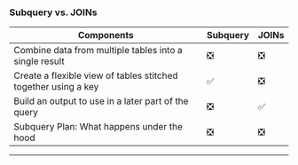 ### Subquery vs. JOINs 
| **Components** | **Subquery** | **JOINs**
|--|--| --| 
Combine data from multiple tables into a single result |❎|❎
Create a flexible view of tables stitched together using a key |✅|❎
Build an output to use in a later part of the query |❎|✅
Subquery Plan: What happens under the hood |❎|❎

----------------------------



